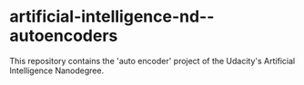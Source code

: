 # artificial-intelligence-nd--autoencoders
This repository contains the 'auto encoder' project of the Udacity's Artificial Intelligence Nanodegree.
